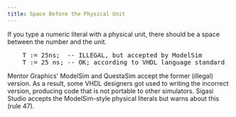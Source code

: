 ```yaml
---
title: Space Before the Physical Unit
---
```


If you type a numeric literal with a physical unit, there should be a
space between the number and the unit.


<pre>    T := <span class="warning">25ns</span>;  -- ILLEGAL, but accepted by ModelSim
    T := <span class="goodcode">25 ns</span>; -- OK; according to VHDL language standard</pre>

Mentor Graphics' ModelSim and QuestaSim accept the former (illegal)
version. As a result, some VHDL designers got used to writing the
incorrect version, producing code that is not portable to other
simulators. Sigasi Studio accepts the ModelSim-style physical literals
but warns about this (rule 47).

<!-- Not configurable in UI, but configurable in file -->
